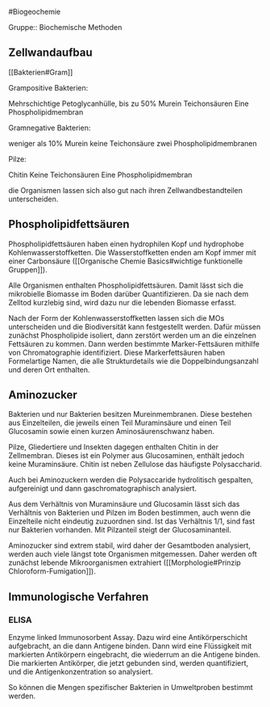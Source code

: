 #Biogeochemie 

Gruppe:: Biochemische Methoden

## Zellwandaufbau

[[Bakterien#Gram]]

Grampositive Bakterien:

Mehrschichtige Petoglycanhülle, bis zu 50% Murein
Teichonsäuren
Eine Phospholipidmembran

Gramnegative Bakterien:

weniger als 10% Murein
keine Teichonsäure
zwei Phospholipidmembranen

Pilze:

Chitin
Keine Teichonsäuren
Eine Phospholipidmembran

die Organismen lassen sich also gut nach ihren Zellwandbestandteilen unterscheiden.

## Phospholipidfettsäuren

Phospholipidfettsäuren haben einen hydrophilen Kopf und hydrophobe Kohlenwasserstoffketten. Die Wasserstoffketten enden am Kopf immer mit einer Carbonsäure ([[Organische Chemie Basics#wichtige funktionelle Gruppen]]).

Alle Organismen enthalten Phospholipidfettsäuren. Damit lässt sich die mikrobielle Biomasse im Boden darüber Quantifizieren. Da sie nach dem Zelltod kurzlebig sind, wird dazu nur die lebenden Biomasse erfasst.

Nach der Form der Kohlenwasserstoffketten lassen sich die MOs unterscheiden und die Biodiversität kann festgestellt werden. Dafür müssen zunächst Phospholipide isoliert, dann zerstört werden um an die einzelnen Fettsäuren zu kommen. Dann werden bestimmte Marker-Fettsäuren mithilfe von Chromatographie identifiziert. Diese Markerfettsäuren haben Formelartige Namen, die alle Strukturdetails wie die Doppelbindungsanzahl und deren Ort enthalten.

## Aminozucker

Bakterien und nur Bakterien besitzen Mureinmembranen. Diese bestehen aus Einzelteilen, die jeweils einen Teil Muraminsäure und einen Teil Glucosamin sowie einen kurzen Aminosäurenschwanz haben.

Pilze, Gliedertiere und Insekten dagegen enthalten Chitin in der Zellmembran. Dieses ist ein Polymer aus Glucosaminen, enthält jedoch keine Muraminsäure. Chitin ist neben Zellulose das häufigste Polysaccharid.

Auch bei Aminozuckern werden die Polysaccaride hydrolitisch gespalten, aufgereinigt und dann gaschromatographisch analysiert.

Aus dem Verhältnis von Muraminsäure und Glucosamin lässt sich das Verhältnis von Bakterien und Pilzen im Boden bestimmen, auch wenn die Einzelteile nicht eindeutig zuzuordnen sind. Ist das Verhältnis 1/1, sind fast nur Bakterien vorhanden. Mit Pilzanteil steigt der Glucosaminanteil.

Aminozucker sind extrem stabil, wird daher der Gesamtboden analysiert, werden auch viele längst tote Organismen mitgemessen. Daher werden oft zunächst lebende Mikroorganismen extrahiert ([[Morphologie#Prinzip Chloroform-Fumigation]]).

## Immunologische Verfahren

### ELISA

Enzyme linked Immunosorbent Assay. Dazu wird eine Antikörperschicht aufgebracht, an die dann Antigene binden. Dann wird eine Flüssigkeit mit markierten Antikörpern eingebracht, die wiederrum an die Antigene binden. Die markierten Antikörper, die jetzt gebunden sind, werden quantifiziert, und die Antigenkonzentration so analysiert.

So können die Mengen spezifischer Bakterien in Umweltproben bestimmt werden.